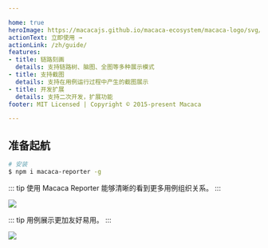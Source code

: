 ```yaml
---

home: true
heroImage: https://macacajs.github.io/macaca-ecosystem/macaca-logo/svg/monkey.svg
actionText: 立即使用 →
actionLink: /zh/guide/
features:
- title: 链路刻画
  details: 支持链路树、脑图、全图等多种展示模式
- title: 支持截图
  details: 支持在用例运行过程中产生的截图展示
- title: 开发扩展
  details: 支持二次开发，扩展功能
footer: MIT Licensed | Copyright © 2015-present Macaca

---
```


## 准备起航

```bash
# 安装
$ npm i macaca-reporter -g
```

::: tip
使用 Macaca Reporter 能够清晰的看到更多用例组织关系。
:::

![](/macaca-reporter/assets/6d308bd9gy1fivuatxep5j21kw13dgs6.jpg)

::: tip
用例展示更加友好易用。
:::

![](/macaca-reporter/assets/6d308bd9gy1fivtfos9r5j21kw130af7.jpg)
